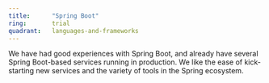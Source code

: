 ```yaml
---
title:      "Spring Boot"
ring:       trial
quadrant:   languages-and-frameworks
---
```


We have had good experiences with Spring Boot, and already have several Spring Boot-based services running in 
production. We like the ease of kick-starting new services and the variety of tools in the Spring ecosystem.
